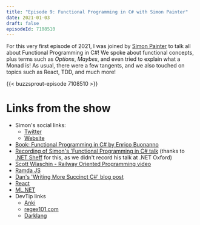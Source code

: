 ```yaml
---
title: "Episode 9: Functional Programming in C# with Simon Painter"
date: 2021-01-03
draft: false
episodeId: 7108510
---
```


For this very first episode of 2021, I was joined by [Simon Painter](https://www.twitter.com/madSimonJ) to talk all about Functional Programming in C#! We spoke about functional concepts, plus terms such as _Options_, _Maybes_, and even tried to explain what a Monad is! As usual, there were a few tangents, and we also touched on topics such as React, TDD, and much more!

{{< buzzsprout-episode 7108510 >}}

# Links from the show

* Simon's social links:
  * [Twitter](https://www.twitter.com/madSimonJ)
  * [Website](https://www.thecodepainter.co.uk/)
* [Book: Functional Programming in C# by Enrico Buonanno](https://www.manning.com/books/functional-programming-in-c-sharp)
* [Recording of Simon's 'Functional Programming in C# talk](https://www.youtube.com/watch?v=v7WLC5As6g4) (thanks to [.NET Sheff](https://www.meetup.com/dotnetsheff/) for this, as we didn't record his talk at .NET Oxford)
* [Scott Wlaschin - Railway Oriented Programming video](https://vimeo.com/97344498)
* [Ramda JS](https://ramdajs.com/)
* [Dan's 'Writing More Succinct C#' blog post](https://www.danclarke.com/2020-more-succinct-csharp)
* [React](https://reactjs.org/)
* [ML.NET](https://dotnet.microsoft.com/apps/machinelearning-ai/ml-dotnet)
* DevTip links
  * [Anki](https://apps.ankiweb.net/)
  * [regex101.com](https://regex101.com/)
  * [Darklang](https://darklang.com/)